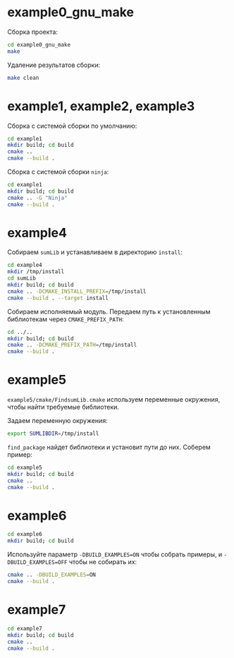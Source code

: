 # example0_gnu_make
Сборка проекта:
```bash
cd example0_gnu_make
make
```

Удаление результатов сборки:
```bash
make clean
```

# example1, example2, example3

Сборка с системой сборки по умолчанию:
```bash
cd example1
mkdir build; cd build
cmake ..
cmake --build .
```

Сборка с системой сборки `ninja`:
```bash
cd example1
mkdir build; cd build
cmake .. -G "Ninja"
cmake --build .
```

# example4

Собираем `sumLib` и устанавливаем в директорию `install`:
```bash
cd example4
mkdir /tmp/install
cd sumLib
mkdir build; cd build
cmake .. -DCMAKE_INSTALL_PREFIX=/tmp/install
cmake --build . --target install
```

Собираем исполняемый модуль. Передаем путь к установленным библиотекам через `CMAKE_PREFIX_PATH`:
```bash
cd ../..
mkdir build; cd build
cmake .. -DCMAKE_PREFIX_PATH=/tmp/install
cmake --build .
```

# example5
`example5/cmake/FindsumLib.cmake` используем переменные окружения, чтобы найти требуемые библиотеки.

Задаем переменную окружения:
```bash
export SUMLIBDIR=/tmp/install
```

`find_package` найдет библиотеки и установит пути до них. Соберем пример:
```bash
cd example5
mkdir build; cd build
cmake ..
cmake --build .
```

# example6
```bash
cd example6
mkdir build; cd build
```

Используйте параметр `-DBUILD_EXAMPLES=ON` чтобы собрать примеры, и `-DBUILD_EXAMPLES=OFF` чтобы не собирать их:
```bash
cmake .. -DBUILD_EXAMPLES=ON
cmake --build .
```

# example7

```bash
cd example7
mkdir build; cd build
cmake ..
cmake --build .
```
